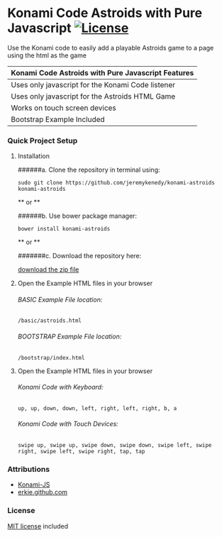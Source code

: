 # Konami Code Astroids with Pure Javascript [![License](https://poser.pugx.org/laravel/framework/license.svg)]()

Use the Konami code to easily add a playable Astroids game to a page using the html as the game

| Konami Code Astroids with Pure Javascript Features |
| :------------ |
| Uses only javascript for the Konami Code listener |
| Uses only javascript for the Astroids HTML Game |
| Works on touch screen devices |
| Bootstrap Example Included |

### Quick Project Setup

1. Installation

	######a. Clone the repository in terminal using:

	`sudo git clone https://github.com/jeremykenedy/konami-astroids konami-astroids`

	** or **

	######b. Use bower package manager:

	`bower install konami-astroids`

	** or **

	#######c. Download the repository here:

    [download the zip file](https://github.com/jeremykenedy/konami-astroids/archive/master.zip)


2. Open the Example HTML files in your browser

	###### BASIC Example File location:

	`/basic/astroids.html`

	###### BOOTSTRAP Example File location:

    `/bootstrap/index.html`

3. Open the Example HTML files in your browser

	###### Konami Code with Keyboard:

	`up, up, down, down, left, right, left, right, b, a`

	###### Konami Code with Touch Devices:
	`swipe up, swipe up, swipe down, swipe down, swipe left, swipe right, swipe left, swipe right, tap, tap`


### Attributions
* [Konami-JS](https://github.com/snaptortoise/konami-js)
* [erkie.github.com](https://github.com/erkie/erkie.github.com)

### License
[MIT license](https://github.com/jeremykenedy/Konami-Code-Astroids-with-Pure-Javascript/blob/master/LICENSE) included
